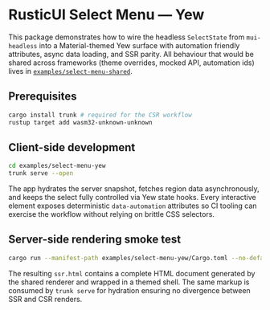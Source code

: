 # RusticUI Select Menu — Yew

This package demonstrates how to wire the headless `SelectState` from
`mui-headless` into a Material-themed Yew surface with automation friendly
attributes, async data loading, and SSR parity. All behaviour that would be
shared across frameworks (theme overrides, mocked API, automation ids) lives in
[`examples/select-menu-shared`](../select-menu-shared).

## Prerequisites

```bash
cargo install trunk # required for the CSR workflow
rustup target add wasm32-unknown-unknown
```

## Client-side development

```bash
cd examples/select-menu-yew
trunk serve --open
```

The app hydrates the server snapshot, fetches region data asynchronously, and
keeps the select fully controlled via Yew state hooks. Every interactive element
exposes deterministic `data-automation` attributes so CI tooling can exercise
the workflow without relying on brittle CSS selectors.

## Server-side rendering smoke test

```bash
cargo run --manifest-path examples/select-menu-yew/Cargo.toml --no-default-features --features ssr > ssr.html
```

The resulting `ssr.html` contains a complete HTML document generated by the
shared renderer and wrapped in a themed shell. The same markup is consumed by
`trunk serve` for hydration ensuring no divergence between SSR and CSR renders.
